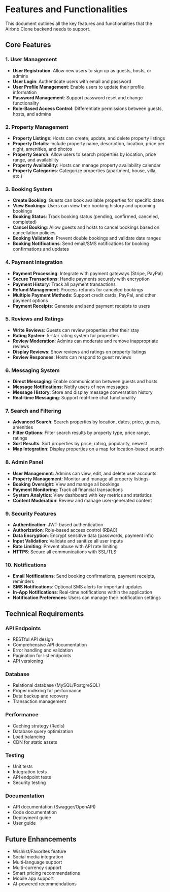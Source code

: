 # Features and Functionalities

This document outlines all the key features and functionalities that the Airbnb Clone backend needs to support.

## Core Features

### 1. User Management
- **User Registration**: Allow new users to sign up as guests, hosts, or admins
- **User Login**: Authenticate users with email and password
- **User Profile Management**: Enable users to update their profile information
- **Password Management**: Support password reset and change functionality
- **Role-Based Access Control**: Differentiate permissions between guests, hosts, and admins

### 2. Property Management
- **Property Listings**: Hosts can create, update, and delete property listings
- **Property Details**: Include property name, description, location, price per night, amenities, and photos
- **Property Search**: Allow users to search properties by location, price range, and availability
- **Property Availability**: Hosts can manage property availability calendar
- **Property Categories**: Categorize properties (apartment, house, villa, etc.)

### 3. Booking System
- **Create Booking**: Guests can book available properties for specific dates
- **View Bookings**: Users can view their booking history and upcoming bookings
- **Booking Status**: Track booking status (pending, confirmed, canceled, completed)
- **Cancel Booking**: Allow guests and hosts to cancel bookings based on cancellation policies
- **Booking Validation**: Prevent double bookings and validate date ranges
- **Booking Notifications**: Send email/SMS notifications for booking confirmations and updates

### 4. Payment Integration
- **Payment Processing**: Integrate with payment gateways (Stripe, PayPal)
- **Secure Transactions**: Handle payments securely with encryption
- **Payment History**: Track all payment transactions
- **Refund Management**: Process refunds for canceled bookings
- **Multiple Payment Methods**: Support credit cards, PayPal, and other payment options
- **Payment Receipts**: Generate and send payment receipts to users

### 5. Reviews and Ratings
- **Write Reviews**: Guests can review properties after their stay
- **Rating System**: 5-star rating system for properties
- **Review Moderation**: Admins can moderate and remove inappropriate reviews
- **Display Reviews**: Show reviews and ratings on property listings
- **Review Responses**: Hosts can respond to guest reviews

### 6. Messaging System
- **Direct Messaging**: Enable communication between guests and hosts
- **Message Notifications**: Notify users of new messages
- **Message History**: Store and display message conversation history
- **Real-time Messaging**: Support real-time chat functionality

### 7. Search and Filtering
- **Advanced Search**: Search properties by location, dates, price, guests, amenities
- **Filter Options**: Filter search results by property type, price range, ratings
- **Sort Results**: Sort properties by price, rating, popularity, newest
- **Map Integration**: Display properties on a map for location-based search

### 8. Admin Panel
- **User Management**: Admins can view, edit, and delete user accounts
- **Property Management**: Monitor and manage all property listings
- **Booking Oversight**: View and manage all bookings
- **Payment Monitoring**: Track all financial transactions
- **System Analytics**: View dashboard with key metrics and statistics
- **Content Moderation**: Review and manage user-generated content

### 9. Security Features
- **Authentication**: JWT-based authentication
- **Authorization**: Role-based access control (RBAC)
- **Data Encryption**: Encrypt sensitive data (passwords, payment info)
- **Input Validation**: Validate and sanitize all user inputs
- **Rate Limiting**: Prevent abuse with API rate limiting
- **HTTPS**: Secure all communications with SSL/TLS

### 10. Notifications
- **Email Notifications**: Send booking confirmations, payment receipts, reminders
- **SMS Notifications**: Optional SMS alerts for important updates
- **In-App Notifications**: Real-time notifications within the application
- **Notification Preferences**: Users can manage their notification settings

## Technical Requirements

### API Endpoints
- RESTful API design
- Comprehensive API documentation
- Error handling and validation
- Pagination for list endpoints
- API versioning

### Database
- Relational database (MySQL/PostgreSQL)
- Proper indexing for performance
- Data backup and recovery
- Transaction management

### Performance
- Caching strategy (Redis)
- Database query optimization
- Load balancing
- CDN for static assets

### Testing
- Unit tests
- Integration tests
- API endpoint tests
- Security testing

### Documentation
- API documentation (Swagger/OpenAPI)
- Code documentation
- Deployment guide
- User guide

## Future Enhancements
- Wishlist/Favorites feature
- Social media integration
- Multi-language support
- Multi-currency support
- Smart pricing recommendations
- Mobile app support
- AI-powered recommendations